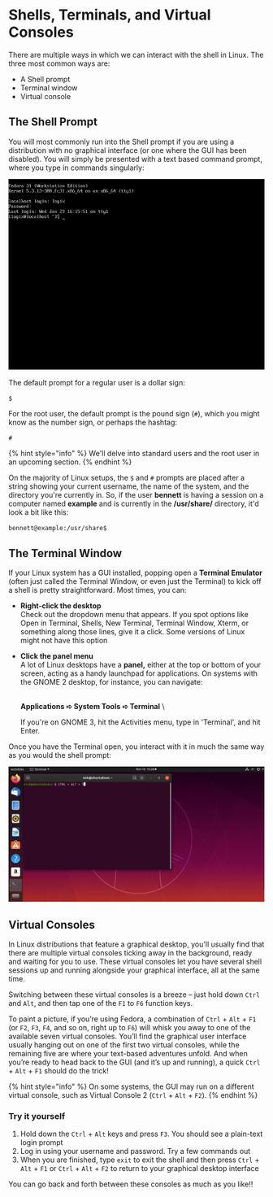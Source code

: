 # Shells, Terminals, and Virtual Consoles

There are multiple ways in which we can interact with the shell in Linux. The three most common ways are:

* A Shell prompt
* Terminal window
* Virtual console

## The Shell Prompt

You will most commonly run into the Shell prompt if you are using a distribution with no graphical interface (or one where the GUI has been disabled). You will simply be presented with a text based command prompt, where you type in commands singularly:

![An example of a shell prompt from Fedora, installed with no GUI](<../../../../../.gitbook/assets/image (227).png>)

&#x20;The default prompt for a regular user is a dollar sign:

```
$
```

For the root user, the default prompt is the pound sign (`#`), which you might know as the number sign, or perhaps the hashtag:

```
#
```

{% hint style="info" %}
We'll delve into standard users and the root user in an upcoming section.
{% endhint %}

On the majority of Linux setups, the `$` and `#` prompts are placed after a string showing your current username, the name of the system, and the directory you're currently in. So, if the user **bennett** is having a session on a computer named **example** and is currently in the **/usr/share/** directory, it'd look a bit like this:

```
bennett@example:/usr/share$
```

##

## The Terminal Window

If your Linux system has a GUI installed, popping open a **Terminal Emulator** (often just called the Terminal Window, or even just the Terminal) to kick off a shell is pretty straightforward. Most times, you can:

* **Right-click the desktop**\
  Check out the dropdown menu that appears. If you spot options like Open in Terminal, Shells, New Terminal, Terminal Window, Xterm, or something along those lines, give it a click. Some versions of Linux might not have this option
*   **Click the panel menu**\
    A lot of Linux desktops have a **panel,** either at the top or bottom of your screen, acting as a handy launchpad for applications. On systems with the GNOME 2 desktop, for instance, you can navigate:

    \
    &#x20;   **Applications ➪ System Tools ➪ Terminal** \


    If you're on GNOME 3, hit the Activities menu, type in 'Terminal', and hit Enter.

Once you have the Terminal open, you interact with it in much the same way as you would the shell prompt:

![A terminal window spawned in the Ubuntu GUI](<../../../../../.gitbook/assets/image (153).png>)

##

## Virtual Consoles

In Linux distributions that feature a graphical desktop, you'll usually find that there are multiple virtual consoles ticking away in the background, ready and waiting for you to use. These virtual consoles let you have several shell sessions up and running alongside your graphical interface, all at the same time.

Switching between these virtual consoles is a breeze – just hold down `Ctrl` and `Alt`, and then tap one of the `F1` to `F6` function keys.&#x20;

To paint a picture, if you’re using Fedora, a combination of `Ctrl` + `Alt` + `F1` (or `F2`, `F3`, `F4`, and so on, right up to `F6`) will whisk you away to one of the available seven virtual consoles. You’ll find the graphical user interface usually hanging out on one of the first two virtual consoles, while the remaining five are where your text-based adventures unfold. And when you’re ready to head back to the GUI (and it’s up and running), a quick `Ctrl` + `Alt` + `F1` should do the trick!

{% hint style="info" %}
On some systems, the GUI may run on a different virtual console, such as Virtual Console 2 (`Ctrl` + `Alt` + `F2`).
{% endhint %}

### Try it yourself

1. Hold down the `Ctrl` + `Alt` keys and press `F3`. You should see a plain-text login prompt
2. Log in using your username and password. Try a few commands out
3. &#x20;When you are finished, type `exit` to exit the shell and then press `Ctrl` + `Alt` + `F1` or `Ctrl` + `Alt` + `F2` to return to your graphical desktop interface

You can go back and forth between these consoles as much as you like!!
